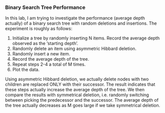 ### Binary Search Tree Performance
In this lab, I am trying to investigate the performance (average depth actually) of a binary search tree with random deletions and insertions.
The experiment is roughly as follows:

1. Initialize a tree by randomly inserting N items. Record the average depth observed as the ‘starting depth’.
2. Randomly delete an item using asymmetric Hibbard deletion.
3. Randomly insert a new item.
4. Record the average depth of the tree.
5. Repeat steps 2-4 a total of M times.
6. Plot the data.

Using asymmetric Hibbard deletion, we actually delete nodes with two children are replaced ONLY with their successor. The result
indicates that these steps actually increase the average depth of the tree. We then compare the results with symmetrical deletion, i.e.
randomly switching between picking the predecessor and the successor. The average depth of the tree actually decreases as M goes large
if we take symmetrical deletion.
